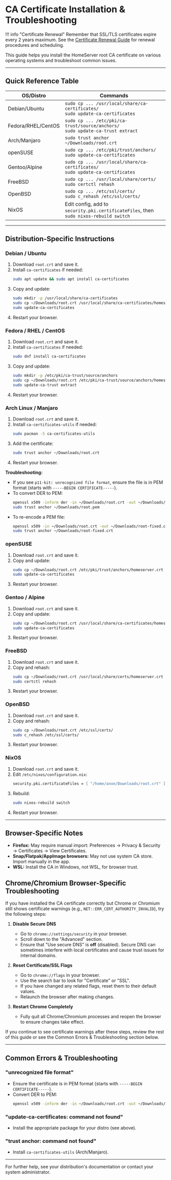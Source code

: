 # CA Certificate Installation & Troubleshooting

!!! info "Certificate Renewal"
    Remember that SSL/TLS certificates expire every 2 years maximum. See the [Certificate Renewal Guide](renewal.md) for renewal procedures and scheduling.

This guide helps you install the HomeServer root CA certificate on various operating systems and troubleshoot common issues.

---

## Quick Reference Table

| OS/Distro         | Commands                                                                                 |
|-------------------|----------------------------------------------------------------------------------------|
| Debian/Ubuntu     | `sudo cp ... /usr/local/share/ca-certificates/`<br>`sudo update-ca-certificates`         |
| Fedora/RHEL/CentOS| `sudo cp ... /etc/pki/ca-trust/source/anchors/`<br>`sudo update-ca-trust extract`        |
| Arch/Manjaro      | `sudo trust anchor ~/Downloads/root.crt`                                                |
| openSUSE          | `sudo cp ... /etc/pki/trust/anchors/`<br>`sudo update-ca-certificates`                   |
| Gentoo/Alpine     | `sudo cp ... /usr/local/share/ca-certificates/`<br>`sudo update-ca-certificates`         |
| FreeBSD           | `sudo cp ... /usr/local/share/certs/`<br>`sudo certctl rehash`                           |
| OpenBSD           | `sudo cp ... /etc/ssl/certs/`<br>`sudo c_rehash /etc/ssl/certs/`                         |
| NixOS             | Edit config, add to `security.pki.certificateFiles`, then `sudo nixos-rebuild switch`    |

---

## Distribution-Specific Instructions

### Debian / Ubuntu
1. Download `root.crt` and save it.
2. Install `ca-certificates` if needed:
   ```sh
   sudo apt update && sudo apt install ca-certificates
   ```
3. Copy and update:
   ```sh
   sudo mkdir -p /usr/local/share/ca-certificates
   sudo cp ~/Downloads/root.crt /usr/local/share/ca-certificates/homeserver.crt
   sudo update-ca-certificates
   ```
4. Restart your browser.

### Fedora / RHEL / CentOS
1. Download `root.crt` and save it.
2. Install `ca-certificates` if needed:
   ```sh
   sudo dnf install ca-certificates
   ```
3. Copy and update:
   ```sh
   sudo mkdir -p /etc/pki/ca-trust/source/anchors
   sudo cp ~/Downloads/root.crt /etc/pki/ca-trust/source/anchors/homeserver.crt
   sudo update-ca-trust extract
   ```
4. Restart your browser.

### Arch Linux / Manjaro
1. Download `root.crt` and save it.
2. Install `ca-certificates-utils` if needed:
   ```sh
   sudo pacman -S ca-certificates-utils
   ```
3. Add the certificate:
   ```sh
   sudo trust anchor ~/Downloads/root.crt
   ```
4. Restart your browser.
   
**Troubleshooting:**
- If you see `p11-kit: unrecognized file format`, ensure the file is in PEM format (starts with `-----BEGIN CERTIFICATE-----`).
- To convert DER to PEM:
  ```sh
  openssl x509 -inform der -in ~/Downloads/root.crt -out ~/Downloads/root.pem
  sudo trust anchor ~/Downloads/root.pem
  ```
- To re-encode a PEM file:
  ```sh
  openssl x509 -in ~/Downloads/root.crt -out ~/Downloads/root-fixed.crt
  sudo trust anchor ~/Downloads/root-fixed.crt
  ```

### openSUSE
1. Download `root.crt` and save it.
2. Copy and update:
   ```sh
   sudo cp ~/Downloads/root.crt /etc/pki/trust/anchors/homeserver.crt
   sudo update-ca-certificates
   ```
3. Restart your browser.

### Gentoo / Alpine
1. Download `root.crt` and save it.
2. Copy and update:
   ```sh
   sudo cp ~/Downloads/root.crt /usr/local/share/ca-certificates/homeserver.crt
   sudo update-ca-certificates
   ```
3. Restart your browser.

### FreeBSD
1. Download `root.crt` and save it.
2. Copy and rehash:
   ```sh
   sudo cp ~/Downloads/root.crt /usr/local/share/certs/homeserver.crt
   sudo certctl rehash
   ```
3. Restart your browser.

### OpenBSD
1. Download `root.crt` and save it.
2. Copy and rehash:
   ```sh
   sudo cp ~/Downloads/root.crt /etc/ssl/certs/
   sudo c_rehash /etc/ssl/certs/
   ```
3. Restart your browser.

### NixOS
1. Download `root.crt` and save it.
2. Edit `/etc/nixos/configuration.nix`:
   ```nix
   security.pki.certificateFiles = [ "/home/anon/Downloads/root.crt" ];
   ```
3. Rebuild:
   ```sh
   sudo nixos-rebuild switch
   ```
4. Restart your browser.

---

## Browser-Specific Notes
- **Firefox:** May require manual import: Preferences → Privacy & Security → Certificates → View Certificates.
- **Snap/Flatpak/AppImage browsers:** May not use system CA store. Import manually in the app.
- **WSL:** Install the CA in Windows, not WSL, for browser trust.

## Chrome/Chromium Browser-Specific Troubleshooting

If you have installed the CA certificate correctly but Chrome or Chromium still shows certificate warnings (e.g., `NET::ERR_CERT_AUTHORITY_INVALID`), try the following steps:

1. **Disable Secure DNS**
   - Go to `chrome://settings/security` in your browser.
   - Scroll down to the "Advanced" section.
   - Ensure that "Use secure DNS" is **off** (disabled). Secure DNS can sometimes interfere with local certificates and cause trust issues for internal domains.

2. **Reset Certificate/SSL Flags**
   - Go to `chrome://flags` in your browser.
   - Use the search bar to look for "Certificate" or "SSL".
   - If you have changed any related flags, reset them to their default values.
   - Relaunch the browser after making changes.

3. **Restart Chrome Completely**
   - Fully quit all Chrome/Chromium processes and reopen the browser to ensure changes take effect.

If you continue to see certificate warnings after these steps, review the rest of this guide or see the Common Errors & Troubleshooting section below.

---

## Common Errors & Troubleshooting

### "unrecognized file format"
- Ensure the certificate is in PEM format (starts with `-----BEGIN CERTIFICATE-----`).
- Convert DER to PEM:
  ```sh
  openssl x509 -inform der -in ~/Downloads/root.crt -out ~/Downloads/root.pem
  ```

### "update-ca-certificates: command not found"
- Install the appropriate package for your distro (see above).

### "trust anchor: command not found"
- Install `ca-certificates-utils` (Arch/Manjaro).

---

For further help, see your distribution's documentation or contact your system administrator.
